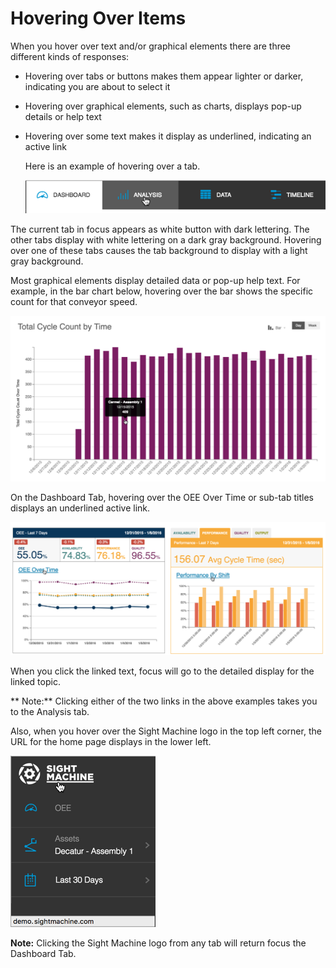 # Hovering Over Items

When you hover over text and\/or graphical elements there are three different kinds of responses:

* Hovering over tabs or buttons makes them appear lighter or darker, indicating you are about to select it
* Hovering over graphical elements, such as charts, displays pop-up details or help text
* Hovering over some text makes it display as underlined, indicating an active link

  Here is an example of hovering over a tab.

  ![](/assets/hoverExample7_24_161.png)


The current tab in focus appears as white button with dark lettering. The other tabs display with white lettering on a dark gray background. Hovering over one of these tabs causes the tab background to display with a light gray background.

Most graphical elements display detailed data or pop-up help text. For example, in the bar chart below, hovering over the bar shows the specific count for that conveyor speed.

![](/assets/popUpTextExample7_24_16.png)

On the Dashboard Tab, hovering over the OEE Over Time or sub-tab titles displays an underlined active link.

![](hoverActiveLinksE.png)

When you click the linked text, focus will go to the detailed display for the linked topic.

** Note:** Clicking either of the two links in the above examples takes you to the Analysis tab.

Also, when you hover over the Sight Machine logo in the top left corner, the URL for the home page displays in the lower left.

![](/assets/smLogoDisplay7_24_16.png)

**Note:** Clicking the Sight Machine logo from any tab will return focus the Dashboard Tab.

